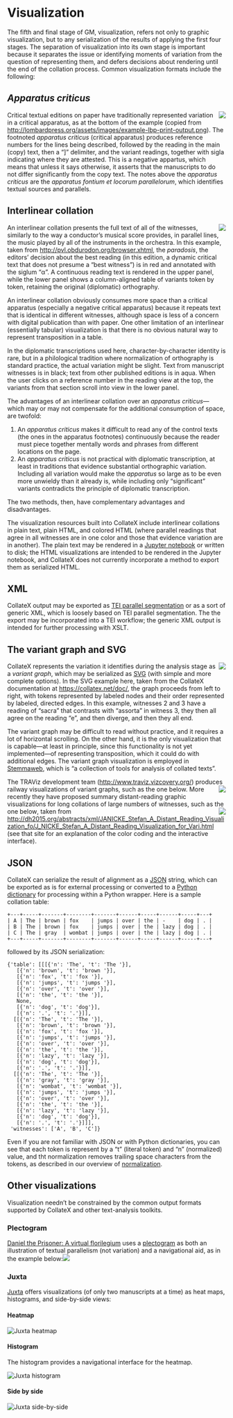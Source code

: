 # Visualization

The fifth and final stage of GM, visualization, refers not only to graphic visualization, but to any serialization of the results of applying the first four stages. The separation of visualization into its own stage is important because it separates the issue or identifying moments of variation from the question of representing them, and defers decisions about rendering until the end of the collation process. Common visualization formats include the following:

## _Apparatus criticus_

<img src="../../images/example-lbp-print-output.png" align="right"/>Critical textual editions on paper have traditionally represented variation in a critical apparatus, as at the bottom of the example (copied from <http://lombardpress.org/assets/images/example-lbp-print-output.png>). The footnoted _apparatus criticus_ (critical apparatus) produces reference numbers for the lines being described, followed by the reading in the main (copy) text, then a “]” delimiter, and the variant readings, together with sigla indicating where they are attested. This is a negative appartus, which means that unless it says otherwise, it asserts that the manuscripts to do not differ significantly from the copy text. The notes above the _apparatus criticus_ are the _apparatus fontium et locorum parallelorum_, which identifies textual sources and parallels.

## Interlinear collation

<img src="../../images/pvl_interlinear_3.5.png" align="right"/>An interlinear collation presents the full text of all of the witnesses, similarly to the way a conductor’s musical score provides, in parallel lines, the music played by all of the instruments in the orchestra. In this example, taken from <http://pvl.obdurodon.org/browser.xhtml>, the _paradosis_, the editors’ decision about the best reading (in this edition, a dynamic critical text that does not presume a “best witness”) is in red and annotated with the siglum “α”. A continuous reading text is rendered in the upper panel, while the lower panel shows a column-aligned table of variants token by token, retaining the original (diplomatic) orthography.

An interlinear collation obviously consumes more space than a critical apparatus (especially a negative critical apparatus) because it repeats text that is identical in different witnesses, although space is less of a concern with digital publication than with paper. One other limitation of an interlinear (essentially tabular) visualization is that there is no obvious natural way to represent transposition in a table.

In the diplomatic transcriptions used here, character-by-character identity is rare, but in a philological tradition where normalization of orthography is standard practice, the actual variation might be slight. Text from manuscript witnesses is in black; text from other published editions is in aqua. When the user clicks on a reference number in the reading view at the top, the variants from that section scroll into view in the lower panel.

The advantages of an interlinear collation over an _apparatus criticus_—which may or may not compensate for the additional consumption of space, are twofold:

1. An _apparatus criticus_ makes it difficult to read any of the control texts (the ones in the apparatus footnotes) continuously because the reader must piece together mentally words and phrases from different locations on the page. 
2. An _apparatus criticus_ is not practical with diplomatic transcription, at least in traditions that evidence substantial orthographic variation. Including all variation would make the _apparatus_ so large as to be even more unwieldy than it already is, while including only “significant” variants contradicts the principle of diplomatic transcription. 

The two methods, then, have complementary advantages and disadvantages.

The visualization resources built into CollateX include interlinear collations in plain text, plain HTML, and colored HTML (where parallel readings that agree in all witnesses are in one color and those that evidence variation are in another). The plain text may be rendered in a [Jupyter notebook](http://jupyter.org/) or written to disk; the HTML visualizations are intended to be rendered in the Jupyter notebook, and CollateX does not currently incorporate a method to export them as serialized HTML.

## XML

CollateX output may be exported as [TEI parallel segmentation](http://www.tei-c.org/release/doc/tei-p5-doc/en/html/TC.html#TCAPPS) or as a sort of generic XML, which is loosely based on TEI parallel segmentation. The the export may be incorporated into a TEI workflow; the generic XML output is intended for further processing with XSLT.

## The variant graph and SVG

<img src="../../images/variant-graph-collatex.png" align="right">CollateX represents the variation it identifies during the analysis stage as a _variant graph_, which may be serialized as [SVG](http://tutorials.jenkov.com/svg/index.html) (with simple and more complete options). In the SVG example here, taken from the CollateX documentation at <https://collatex.net/doc/>, the graph proceeds from left to right, with tokens represented by labeled nodes and their order represented by labeled, directed edges. In this example, witnesses 2 and 3 have a reading of “sacra” that contrasts with “assorta” in witness 3, they then all agree on the reading “e”, and then diverge, and then they all end. 

The variant graph may be difficult to read without practice, and it requires a lot of horizontal scrolling. On the other hand, it is the only visualization that is capable—at least in principle, since this functionality is not yet implemented—of representing transposition, which it could do with additional edges. The variant graph visualization is employed in [Stemmaweb](https://stemmaweb.net/), which is “a collection of tools for analysis of collated texts”.

The TRAViz development team (<http://www.traviz.vizcovery.org/>) produces railway visualizations of variant graphs, such as the one below. <img src="../../images/traviz_1.png" align="right"/>More recently they have proposed summary distant-reading graphic visualizations for long collations of large numbers of witnesses, such as the one below<img src="../../images/traviz_2.png" align="right"/>, taken from <http://dh2015.org/abstracts/xml/JANICKE_Stefan_A_Distant_Reading_Visualization_fo/J_NICKE_Stefan_A_Distant_Reading_Visualization_for_Vari.html> (see that site for an explanation of the color coding and the interactive interface).

## JSON

CollateX can serialize the result of alignment as a [JSON](http://www.json.org/) string, which can be exported as is for external processing or converted to a [Python dictionary](https://docs.python.org/3/tutorial/datastructures.html#dictionaries) for processing within a Python wrapper. Here is a sample collation table:

	+---+-----+-------+--------+-------+------+-----+------+-----+---+
	| A | The | brown | fox    | jumps | over | the | -    | dog | . |
	| B | The | brown | fox    | jumps | over | the | lazy | dog | . |
	| C | The | gray  | wombat | jumps | over | the | lazy | dog | . |
	+---+-----+-------+--------+-------+------+-----+------+-----+---+

 followed by its JSON serialization:

	{'table': [[[{'n': 'The', 't': 'The '}],
	   [{'n': 'brown', 't': 'brown '}],
	   [{'n': 'fox', 't': 'fox '}],
	   [{'n': 'jumps', 't': 'jumps '}],
	   [{'n': 'over', 't': 'over '}],
	   [{'n': 'the', 't': 'the '}],
	   None,
	   [{'n': 'dog', 't': 'dog'}],
	   [{'n': '.', 't': '.'}]],
	  [[{'n': 'The', 't': 'The '}],
	   [{'n': 'brown', 't': 'brown '}],
	   [{'n': 'fox', 't': 'fox '}],
	   [{'n': 'jumps', 't': 'jumps '}],
	   [{'n': 'over', 't': 'over '}],
	   [{'n': 'the', 't': 'the '}],
	   [{'n': 'lazy', 't': 'lazy '}],
	   [{'n': 'dog', 't': 'dog'}],
	   [{'n': '.', 't': '.'}]],
	  [[{'n': 'The', 't': 'The '}],
	   [{'n': 'gray', 't': 'gray '}],
	   [{'n': 'wombat', 't': 'wombat '}],
	   [{'n': 'jumps', 't': 'jumps '}],
	   [{'n': 'over', 't': 'over '}],
	   [{'n': 'the', 't': 'the '}],
	   [{'n': 'lazy', 't': 'lazy '}],
	   [{'n': 'dog', 't': 'dog'}],
	   [{'n': '.', 't': '.'}]]],
	 'witnesses': ['A', 'B', 'C']}

Even if you are not familiar with JSON or with Python dictionaries, you can see that each token is represent by a “t” (literal token) and “n” (normalized) value, and tht normalization removes trailing space characters from the tokens, as described in our overview of [normalization](week_2_day_1_normalization.md). 

## Other visualizations

Visualization needn’t be constrained by the common output formats supported by CollateX and other text-analysis toolkits. 

### Plectogram

[Daniel the Prisoner: A virtual florilegium](http://zatochnik.obdurodon.org) uses a [plectogram](https://www.academia.edu/1018153/_Modelling_the_genealogy_of_Maksim_Greks_collection_types_the_Plectogram_as_visual_aid_in_reconstruction._In_Medieval_Russian_Culture_v._2_ed._by_Michael_S._Flier_and_Daniel_Rowland._Berkeley._Los_Angeles_London_Univ._of_California_Press_1994_p._107-133._Preliminary_version_presented_at_Workshop_on_Medieval_East_Slavic_Culture_University_of_California_Los_Angeles_June_2-7_1990_) as both an illustration of textual parallelism (not variation) and a navigational aid, as in the example below:<img src="../../images/plectogram_daniil.png"/>

### Juxta

[Juxta](http://www.juxtasoftware.org/) offers visualizations (of only two manuscripts at a time) as heat maps, histograms, and side-by-side views:

#### Heatmap

![Juxta heatmap](../../images/juxta_heatmap_declaration.png)

#### Histogram

The histogram provides a navigational interface for the heatmap.

![Juxta histogram](../../images/juxta_histogram_declaration.png)

#### Side by side

![Juxta side-by-side](../../images/juxta_side-by-side_declaration.png)


